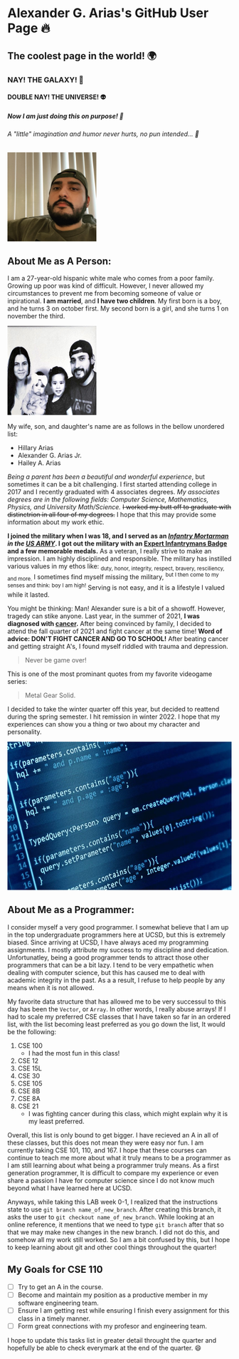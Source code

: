 # Alexander G. Arias's GitHub User Page :fire:
## The coolest page in the world! :earth_africa:
### NAY! THE GALAXY! :space_invader:
#### DOUBLE NAY! THE UNIVERSE! :alien:
##### Now I am just doing this on purpose! :100:
###### A "little" imagination and humor never hurts, no pun intended... :rofl:

<picture>
    <img alt = "A picture of me" src = "images/me.jpg" height = 200 width = 200>
</picture>

## About Me as A Person:

I am a 27-year-old hispanic white male who comes from a poor family. Growing up poor was kind of difficult. However, I never allowed my
circumstances to prevent me from becoming someone of value or inpirational. **I am married**, and __I have two children__. My first born is a boy, and he turns 3 on october first. My second born is a girl, and she turns 1 on november the third. 

<picture>
    <img alt = "My family" src = "images/my_family.jpg" height = 200 width = 200>
</picture>

My wife, son, and daughter's name are as follows in the bellow unordered list: 

- Hillary Arias
- Alexander G. Arias Jr.
- Hailey A. Arias

*Being a parent has been a beautiful and wonderful experience*, but sometimes it can be a bit challenging. I first started attending college in 2017 and I recently graduated with 4 associates degrees. _My associates degrees are in the following fields: Computer Science, Mathematics, Physics, and University Math/Science._ ~~I worked my butt off to graduate with distinctrion in all four of my degrees.~~ I hope that this may provide some information about my work ethic. 

**I joined the military when I was 18, and I served as an _[Infantry Mortarman](https://www.youtube.com/watch?v=8qjOK7e0J7o ) in the [US ARMY](https://www.goarmy.com/careers-and-jobs/career-match.html?iom=BEDB-22-NMTF_N_PSEA_71700000091265616_700000002151505_43700069701671244_58700007695217968_us+army&gclid=EAIaIQobChMIo8vNotyr-gIV9jytBh0xQgtEEAAYASAAEgL24PD_BwE&gclsrc=aw.ds)_. I got out the military with an [Expert Infantrymans Badge](https://en.wikipedia.org/wiki/Expert_Infantryman_Badge) and a few memorable medals.** As a veteran, I really strive to make an impression. I am highly disciplined and responsible. The military has instilled various values in my ethos like: <sub>duty, honor, integrity, respect, bravery, resciliency, and more.</sub> I sometimes find myself missing the military, <sup>but I then come to my senses and think: boy I am high!</sup> Serving is not easy, and it is a lifestyle I valued while it lasted. 

You might be thinking: Man! Alexander sure is a bit of a showoff. However, tragedy can stike anyone. Last year, in the summer of 2021, **I was diagnosed with [cancer](https://lymphoma.org/understanding-lymphoma/aboutlymphoma/nhl/dlbcl/).** After being convinced by family, I decided to attend the fall quarter of 2021 and fight cancer at the same time! **Word of advice: DON'T FIGHT CANCER AND GO TO SCHOOL!** After beating cancer and getting straight A's, I found myself riddled with trauma and depression. 

> Never be game over! 

This is one of the most prominant quotes from my favorite videogame series:

> Metal Gear Solid. 

I decided to take the winter quarter off this year, but decided to reattend during the spring semester. I hit remission in winter 2022. I hope that my experiences can show you a thing or two about my character and personality.


![Picture of a Random Program](images/java-adv.jpg)

## About Me as a Programmer:

I consider myself a very good programmer. I somewhat believe that I am up in the top undergraduate programmers here at UCSD, but this is extremely biased. Since arriving at UCSD, I have always aced my programming assignments. I mostly attribute my success to my discipline and dedication. Unfortunatley, being a good programmer tends to attract those other programmers that can be a bit lazy. I tend to be very empathetic when dealing with computer science, but this has caused me to deal with academic integrity in the past. As a a result, I refuse to help people by any means when it is not allowed. 

My favorite data structure that has allowed me to be very successul to this day has been the `Vector`, or `Array`. In other words, I really abuse arrays! If I had to scale my preferred CSE classes that I have taken so far in an ordered list, with the list becoming least preferred as you go down the list, It would be the following:

1. CSE 100
   - I had the most fun in this class!
2. CSE 12
3. CSE 15L
4. CSE 30
5. CSE 105
6. CSE 8B
7. CSE 8A
8. CSE 21
   - I was fighting cancer during this class, which might explain why it is my least preferred. 

Overall, this list is only bound to get bigger. I have recieved an A in all of these classes, but this does not mean they were easy nor fun. I am currently taking CSE 101, 110, and 167. I hope that these courses can continue to teach me more about what it truly means to be a programmer as I am still learning about what being a programmer truly means. As a first generation programmer, It is difficult to compare my experience or even share a passion I have for computer science since I do not know much beyond what I have learned here at UCSD. 

Anyways, while taking this LAB week 0-1, I realized that the instructions state to use `git branch name_of_new_branch`. After creating this branch, it asks the user to `git checkout name_of_new_branch`. While looking at an online reference, it mentions that we need to type `git branch` after that so that we may make new changes in the new branch. I did not do this, and somehow all my work still worked. So I am a bit confused by this, but I hope to keep learning about git and other cool things throughout the quarter!

## My Goals for CSE 110

- [ ] Try to get an A in the course.
- [ ] Become and maintain my position as a productive member in my software engineering team.
- [ ] Ensure I am getting rest while ensuring I finish every assignment for this class in a timely manner. 
- [ ] Form great connections with my profesor and engineering team. 
  
I hope to update this tasks list in greater detail throught the quarter and hopefully be able to check everymark at the end of the quarter. :smile:

